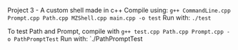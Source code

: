 Project 3 - A custom shell made in c++
Compile using: `g++ CommandLine.cpp Prompt.cpp Path.cpp MZShell.cpp main.cpp -o test`
Run with: `./test`

To test Path and Prompt, compile with
`g++ test.cpp Path.cpp Prompt.cpp -o PathPromptTest`
Run with: `./PathPromptTest
